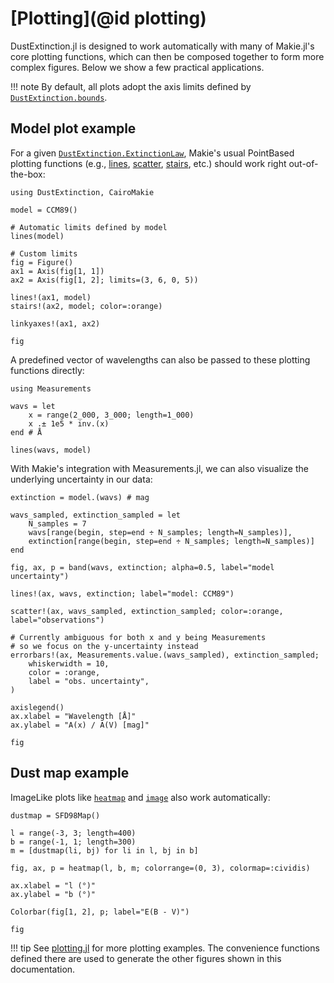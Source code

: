 # [Plotting](@id plotting)

DustExtinction.jl is designed to work automatically with many of Makie.jl's core plotting functions, which can then be composed together to form more complex figures. Below we show a few practical applications.

!!! note
    By default, all plots adopt the axis limits defined by [`DustExtinction.bounds`](@ref).

## Model plot example
For a given [`DustExtinction.ExtinctionLaw`](@ref), Makie's usual PointBased plotting functions (e.g., [lines](https://docs.makie.org/stable/reference/plots/lines), [scatter](https://docs.makie.org/stable/reference/plots/scatter), [stairs](https://docs.makie.org/stable/reference/plots/stairs), etc.) should work right out-of-the-box:

```@example a
using DustExtinction, CairoMakie
```

```@example a
model = CCM89()
```

```@example a
# Automatic limits defined by model
lines(model)
```

```@example a
# Custom limits
fig = Figure()
ax1 = Axis(fig[1, 1])
ax2 = Axis(fig[1, 2]; limits=(3, 6, 0, 5))

lines!(ax1, model)
stairs!(ax2, model; color=:orange)

linkyaxes!(ax1, ax2)

fig
```

A predefined vector of wavelengths can also be passed to these plotting functions directly:

```@example a
using Measurements

wavs = let
    x = range(2_000, 3_000; length=1_000)
    x .± 1e5 * inv.(x)
end # Å

lines(wavs, model)
```

With Makie's integration with Measurements.jl, we can also visualize the underlying uncertainty in our data:

```@example a
extinction = model.(wavs) # mag

wavs_sampled, extinction_sampled = let
    N_samples = 7
    wavs[range(begin, step=end ÷ N_samples; length=N_samples)],
    extinction[range(begin, step=end ÷ N_samples; length=N_samples)]
end

fig, ax, p = band(wavs, extinction; alpha=0.5, label="model uncertainty")

lines!(ax, wavs, extinction; label="model: CCM89")

scatter!(ax, wavs_sampled, extinction_sampled; color=:orange, label="observations")

# Currently ambiguous for both x and y being Measurements
# so we focus on the y-uncertainty instead
errorbars!(ax, Measurements.value.(wavs_sampled), extinction_sampled;
    whiskerwidth = 10,
    color = :orange,
    label = "obs. uncertainty",
)

axislegend()
ax.xlabel = "Wavelength [Å]"
ax.ylabel = "A(x) / A(V) [mag]"

fig
```

## Dust map example
ImageLike plots like [`heatmap`](https://docs.makie.org/stable/reference/plots/heatmap#heatmap) and [`image`](https://docs.makie.org/stable/reference/plots/heatmap#heatmap) also work automatically:

```@example a
dustmap = SFD98Map()

l = range(-3, 3; length=400)
b = range(-1, 1; length=300)
m = [dustmap(li, bj) for li in l, bj in b]

fig, ax, p = heatmap(l, b, m; colorrange=(0, 3), colormap=:cividis)

ax.xlabel = "l (°)"
ax.ylabel = "b (°)"

Colorbar(fig[1, 2], p; label="E(B - V)")

fig
```

!!! tip
    See [plotting.jl](https://github.com/JuliaAstro/DustExtinction.jl/blob/docs-makie/docs/src/plotting.jl) for more plotting examples. The convenience functions defined there are used to generate the other figures shown in this documentation.
